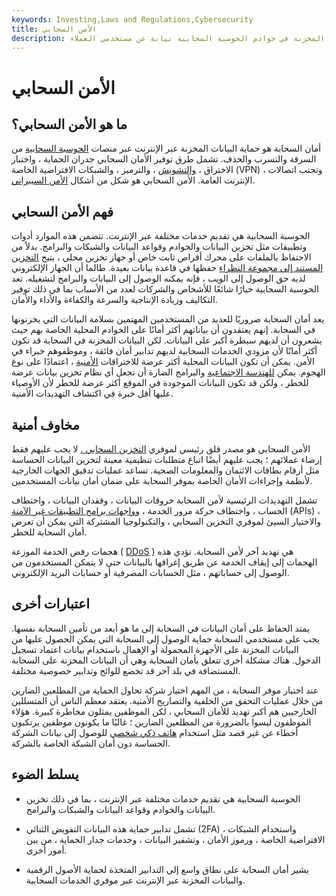 ```yaml
---
keywords: Investing,Laws and Regulations,Cybersecurity
title: الأمن السحابي
description: يحمي أمان السحابة البيانات والأصول عبر الإنترنت المخزنة في خوادم الحوسبة السحابية نيابة عن مستخدمي العملاء.
---
```


# الأمن السحابي
## ما هو الأمن السحابي؟

أمان السحابة هو حماية البيانات المخزنة عبر الإنترنت عبر منصات [الحوسبة السحابية](/cloud-computing) من السرقة والتسرب والحذف. تشمل طرق توفير الأمان السحابي جدران الحماية ، واختبار الاختراق ، [والتشويش](/data-anonymization) ، والترميز ، والشبكات الافتراضية الخاصة (VPN) ، وتجنب اتصالات الإنترنت العامة. الأمن السحابي هو شكل من أشكال [الأمن السيبراني](/cybersecurity).

## فهم الأمن السحابي

الحوسبة السحابية هي تقديم خدمات مختلفة عبر الإنترنت. تتضمن هذه الموارد أدوات وتطبيقات مثل تخزين البيانات والخوادم وقواعد البيانات والشبكات والبرامج. بدلاً من الاحتفاظ بالملفات على محرك أقراص ثابت خاص أو جهاز تخزين محلي ، يتيح [التخزين المستند إلى مجموعة النظراء](/cloud-storage) حفظها في قاعدة بيانات بعيدة. طالما أن الجهاز الإلكتروني لديه حق الوصول إلى الويب ، فإنه يمكنه الوصول إلى البيانات والبرامج لتشغيله. تعد الحوسبة السحابية خيارًا شائعًا للأشخاص والشركات لعدد من الأسباب بما في ذلك توفير التكاليف وزيادة الإنتاجية والسرعة والكفاءة والأداء والأمان.

يعد أمان السحابة ضروريًا للعديد من المستخدمين المهتمين بسلامة البيانات التي يخزنونها في السحابة. إنهم يعتقدون أن بياناتهم أكثر أمانًا على الخوادم المحلية الخاصة بهم حيث يشعرون أن لديهم سيطرة أكبر على البيانات. لكن البيانات المخزنة في السحابة قد تكون أكثر أمانًا لأن مزودي الخدمات السحابية لديهم تدابير أمان فائقة ، وموظفوهم خبراء في الأمن. يمكن أن تكون البيانات المحلية أكثر عرضة للاختراقات [الأمنية](/data-breach) ، اعتمادًا على نوع الهجوم. يمكن [للهندسة الاجتماعية](/social-engineering) والبرامج الضارة أن تجعل أي نظام تخزين بيانات عرضة للخطر ، ولكن قد تكون البيانات الموجودة في الموقع أكثر عرضة للخطر لأن الأوصياء عليها أقل خبرة في اكتشاف التهديدات الأمنية.

## مخاوف أمنية

الأمن السحابي هو مصدر قلق رئيسي لموفري [التخزين السحابي .](/cloud-storage) لا يجب عليهم فقط إرضاء عملائهم ؛ يجب عليهم أيضًا اتباع متطلبات تنظيمية معينة لتخزين البيانات الحساسة مثل أرقام بطاقات الائتمان والمعلومات الصحية. تساعد عمليات تدقيق الجهات الخارجية لأنظمة وإجراءات الأمان الخاصة بموفر السحابة على ضمان أمان بيانات المستخدمين.

تشمل التهديدات الرئيسية لأمن السحابة خروقات البيانات ، وفقدان البيانات ، واختطاف الحساب ، واختطاف حركة مرور الخدمة ، [وواجهات برامج التطبيقات غير الآمنة](/application-programming-interface) (APIs) ، والاختيار السيئ لموفري التخزين السحابي ، والتكنولوجيا المشتركة التي يمكن أن تعرض أمان السحابة للخطر.

هجمات رفض الخدمة الموزعة ( [DDoS](/denial-service-attack-dos) ) هي تهديد آخر لأمن السحابة. تؤدي هذه الهجمات إلى إيقاف الخدمة عن طريق إغراقها بالبيانات حتى لا يتمكن المستخدمون من الوصول إلى حساباتهم ، مثل الحسابات المصرفية أو حسابات البريد الإلكتروني.

## اعتبارات أخرى

يمتد الحفاظ على أمان البيانات في السحابة إلى ما هو أبعد من تأمين السحابة نفسها. يجب على مستخدمي السحابة حماية الوصول إلى السحابة التي يمكن الحصول عليها من البيانات المخزنة على الأجهزة المحمولة أو الإهمال باستخدام بيانات اعتماد تسجيل الدخول. هناك مشكلة أخرى تتعلق بأمان السحابة وهي أن البيانات المخزنة على السحابة المستضافة في بلد آخر قد تخضع للوائح وتدابير خصوصية مختلفة.

عند اختيار موفر السحابة ، من المهم اختيار شركة تحاول الحماية من المطلعين الضارين من خلال عمليات التحقق من الخلفية والتصاريح الأمنية. يعتقد معظم الناس أن المتسللين الخارجيين هم أكبر تهديد للأمان السحابي ، لكن الموظفين يمثلون مخاطرة كبيرة. هؤلاء الموظفون ليسوا بالضرورة من المطلعين الضارين ؛ غالبًا ما يكونون موظفين يرتكبون أخطاء عن غير قصد مثل استخدام [هاتف ذكي شخصي](/smartphone) للوصول إلى بيانات الشركة الحساسة دون أمان الشبكة الخاصة بالشركة.

## يسلط الضوء

- الحوسبة السحابية هي تقديم خدمات مختلفة عبر الإنترنت ، بما في ذلك تخزين البيانات والخوادم وقواعد البيانات والشبكات والبرامج.

- تشمل تدابير حماية هذه البيانات التفويض الثنائي (2FA) ، واستخدام الشبكات الافتراضية الخاصة ، ورموز الأمان ، وتشفير البيانات ، وخدمات جدار الحماية ، من بين أمور أخرى.

- يشير أمان السحابة على نطاق واسع إلى التدابير المتخذة لحماية الأصول الرقمية والبيانات المخزنة عبر الإنترنت عبر موفري الخدمات السحابية.

